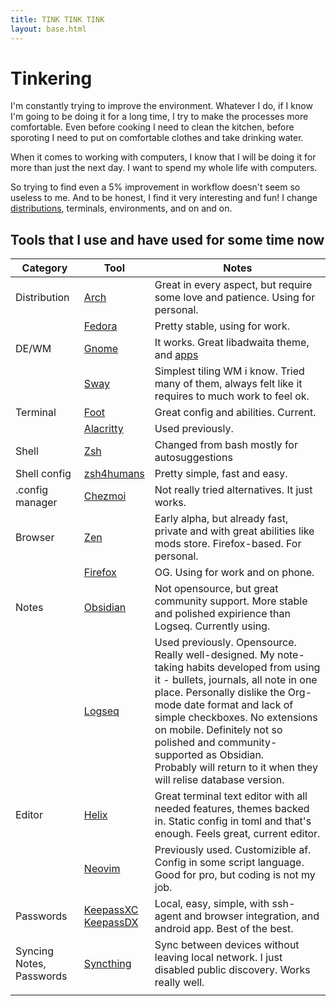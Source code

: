 ```yaml
---
title: TINK TINK TINK
layout: base.html
---
```


# Tinkering

I'm constantly trying to improve the environment. 
Whatever I do, if I know I'm going to be doing it for a long time, I try to make the processes more comfortable. Even before cooking I need to clean the kitchen, before sporoting I need to put on comfortable clothes and take drinking water. 

When it comes to working with computers, I know that I will be doing it for more than just the next day. I want to spend my whole life with computers. 

So trying to find even a 5% improvement in workflow doesn't seem so useless to me. 
And to be honest, I find it very interesting and fun!
I change [distributions](https://eylenburg.github.io/os_comparison.htm), terminals, environments, and on and on. 

## Tools that I use and have used for some time now


| Category                 | Tool                                                                           | Notes                                                                                                                                                                                                                                                                                                                                                                                         |
| ------------------------ | ------------------------------------------------------------------------------ | --------------------------------------------------------------------------------------------------------------------------------------------------------------------------------------------------------------------------------------------------------------------------------------------------------------------------------------------------------------------------------------------- |
| Distribution             | [Arch](https://archlinux.org/)                                                 | Great in every aspect, but require some love and patience. Using for personal.                                                                                                                                                                                                                                                                                                                |
|                          | [Fedora](https://fedoraproject.org/workstation/)                               | Pretty stable, using for work.                                                                                                                                                                                                                                                                                                                                                                |
| DE/WM                    | [Gnome](https://www.gnome.org/)                                                | It works. Great libadwaita theme, and [apps](https://circle.gnome.org/)                                                                                                                                                                                                                                                                                                                       |
|                          | [Sway](https://swaywm.org/)                                                    | Simplest tiling WM i know. Tried many of them, always felt like it requires to much work to feel ok.                                                                                                                                                                                                                                                                                          |
| Terminal                 | [Foot](https://codeberg.org/dnkl/foot)                                         | Great config and abilities. Current.                                                                                                                                                                                                                                                                                                                                                          |
|                          | [Alacritty](https://alacritty.org)                                             | Used previously.                                                                                                                                                                                                                                                                                                                                                                              |
| Shell                    | [Zsh](https://www.zsh.org/)                                                    | Changed from bash mostly for autosuggestions                                                                                                                                                                                                                                                                                                                                                  |
| Shell config             | [zsh4humans](https://github.com/romkatv/zsh4humans)                            | Pretty simple, fast and easy.                                                                                                                                                                                                                                                                                                                                                                 |
| .config manager          | [Chezmoi](https://www.chezmoi.io/)                                             | Not really tried alternatives. It just works.                                                                                                                                                                                                                                                                                                                                                 |
| Browser                  | [Zen](https://zen-browser.app/)                                                | Early alpha, but already fast, private and with great abilities like mods store. Firefox-based. For personal.                                                                                                                                                                                                                                                                                 |
|                          | [Firefox](https://www.mozilla.org/en-US/firefox/)                              | OG. Using for work and on phone.                                                                                                                                                                                                                                                                                                                                                              |
| Notes                    | [Obsidian](https://obsidian.md/)                                               | Not opensource, but great community support. More stable and polished expirience than Logseq. Currently using.                                                                                                                                                                                                                                                                                |
|                          | [Logseq](https://logseq.com/)                                                  | Used previously.  Opensource. Really well-designed. My note-taking habits developed from using it - bullets, journals, all note in one place. Personally dislike the Org-mode date format and lack of simple checkboxes. No extensions on mobile.  Definitely not so polished and community-supported as Obsidian. <br>Probably will return to it when they will relise database version. |
| Editor                   | [Helix](https://helix-editor.com/)                                             | Great terminal text editor with all needed features, themes backed in. Static config in toml and that's enough. Feels great, current editor.                                                                                                                                                                                                                                                  |
|                          | [Neovim](https://neovim.io/)                                                   | Previously used. Customizible af. Config in some script language. Good for pro, but coding is not my job.                                                                                                                                                                                                                                                                                     |
| Passwords                | [KeepassXC](https://keepassxc.org/)<br>[KeepassDX](https://www.keepassdx.com/) | Local, easy, simple, with ssh-agent and browser integration, and android app. Best of the best.                                                                                                                                                                                                                                                                                               |
| Syncing Notes, Passwords | [Syncthing](https://syncthing.net/)                                            | Sync between devices without leaving local network. I just disabled public discovery. Works really well.                                                                                                                                                                                                                                                                                      |
|                          |                                                                                |                                                                                                                                                                                                                                                                                                                                                                                               |
